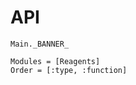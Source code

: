 # API

```@eval
Main._BANNER_
```

```@autodocs
Modules = [Reagents]
Order = [:type, :function]
```
